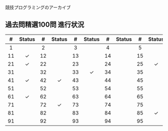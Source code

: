 競技プログラミングのアーカイブ

## 過去問精選100問 進行状況

|   #   | Status |   #   | Status |   #   | Status |   #   | Status |   #   | Status |
|:-----:|:------:|:-----:|:------:|:-----:|:------:|:-----:|:------:|:-----:|:------:|
|   1 |   |   2 |   |   3 |   |   4 |   |   5 |   |   6 |   |   7 |   |   8 |   |   9 |   |  10 |   |
|  11 | ✓ |  12 |   |  13 |   |  14 |   |  15 |   |  16 |   |  17 |   |  18 | ✓ |  19 | ✓ |  20 | ✓ |
|  21 | ✓ |  22 |   |  23 |   |  24 |   |  25 | ✓ |  26 | ✓ |  27 |   |  28 |   |  29 |   |  30 |   |
|  31 |   |  32 |   |  33 | ✓ |  34 |   |  35 |   |  36 |   |  37 |   |  38 |   |  39 | ✓ |  40 | ✓ |
|  41 | ✓ |  42 | ✓ |  43 |   |  44 |   |  45 |   |  46 | ✓ |  47 | ✓ |  48 |   |  49 |   |  50 |   |
|  51 |   |  52 |   |  53 |   |  54 |   |  55 |   |  56 | ✓ |  57 | ✓ |  58 |   |  59 |   |  60 | ✓ |
|  61 | ✓ |  62 |   |  63 |   |  64 |   |  65 |   |  66 |   |  67 |   |  68 |   |  69 |   |  70 |   |
|  71 |   |  72 | ✓ |  73 |   |  74 |   |  75 |   |  76 |   |  77 |   |  78 |   |  79 |   |  80 |   |
|  81 |   |  82 |   |  83 |   |  84 |   |  85 | ✓ |  86 | ✓ |  87 |   |  88 |   |  89 |   |  90 |   |
|  91 |   |  92 |   |  93 |   |  94 |   |  95 |   |  96 |   |  97 |   |  98 |   |  99 |   | 100 | ✓ |
